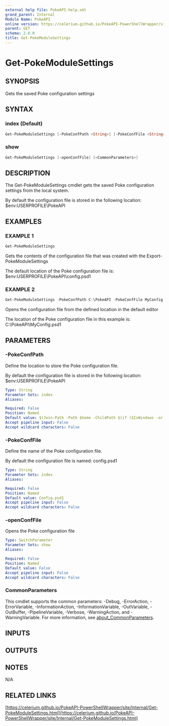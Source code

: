 ```yaml
---
external help file: PokeAPI-help.xml
grand_parent: Internal
Module Name: PokeAPI
online version: https://celerium.github.io/PokeAPI-PowerShellWrapper/site/Internal/Get-PokeModuleSettings.html
parent: GET
schema: 2.0.0
title: Get-PokeModuleSettings
---
```


# Get-PokeModuleSettings

## SYNOPSIS
Gets the saved Poke configuration settings

## SYNTAX

### index (Default)
```powershell
Get-PokeModuleSettings [-PokeConfPath <String>] [-PokeConfFile <String>] [<CommonParameters>]
```

### show
```powershell
Get-PokeModuleSettings [-openConfFile] [<CommonParameters>]
```

## DESCRIPTION
The Get-PokeModuleSettings cmdlet gets the saved Poke configuration settings
from the local system.

By default the configuration file is stored in the following location:
    $env:USERPROFILE\PokeAPI

## EXAMPLES

### EXAMPLE 1
```powershell
Get-PokeModuleSettings
```

Gets the contents of the configuration file that was created with the
Export-PokeModuleSettings

The default location of the Poke configuration file is:
    $env:USERPROFILE\PokeAPI\config.psd1

### EXAMPLE 2
```powershell
Get-PokeModuleSettings -PokeConfPath C:\PokeAPI -PokeConfFile MyConfig.psd1 -openConfFile
```

Opens the configuration file from the defined location in the default editor

The location of the Poke configuration file in this example is:
    C:\PokeAPI\MyConfig.psd1

## PARAMETERS

### -PokeConfPath
Define the location to store the Poke configuration file.

By default the configuration file is stored in the following location:
    $env:USERPROFILE\PokeAPI

```yaml
Type: String
Parameter Sets: index
Aliases:

Required: False
Position: Named
Default value: $(Join-Path -Path $home -ChildPath $(if ($IsWindows -or $PSEdition -eq 'Desktop'){"PokeAPI"}else{".PokeAPI"}) )
Accept pipeline input: False
Accept wildcard characters: False
```

### -PokeConfFile
Define the name of the Poke configuration file.

By default the configuration file is named:
    config.psd1

```yaml
Type: String
Parameter Sets: index
Aliases:

Required: False
Position: Named
Default value: Config.psd1
Accept pipeline input: False
Accept wildcard characters: False
```

### -openConfFile
Opens the Poke configuration file

```yaml
Type: SwitchParameter
Parameter Sets: show
Aliases:

Required: False
Position: Named
Default value: False
Accept pipeline input: False
Accept wildcard characters: False
```

### CommonParameters
This cmdlet supports the common parameters: -Debug, -ErrorAction, -ErrorVariable, -InformationAction, -InformationVariable, -OutVariable, -OutBuffer, -PipelineVariable, -Verbose, -WarningAction, and -WarningVariable. For more information, see [about_CommonParameters](http://go.microsoft.com/fwlink/?LinkID=113216).

## INPUTS

## OUTPUTS

## NOTES
N/A

## RELATED LINKS

[https://celerium.github.io/PokeAPI-PowerShellWrapper/site/Internal/Get-PokeModuleSettings.html](https://celerium.github.io/PokeAPI-PowerShellWrapper/site/Internal/Get-PokeModuleSettings.html)

